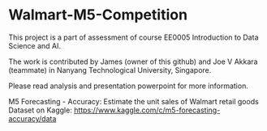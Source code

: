 # Walmart-M5-Competition
This project is a part of assessment of course EE0005 Introduction to Data Science and AI.

The work is contributed by James (owner of this github) and Joe V Akkara (teammate) in Nanyang Technological University, Singapore.

Please read analysis and presentation powerpoint for more information.

M5 Forecasting - Accuracy: Estimate the unit sales of Walmart retail goods
Dataset on Kaggle: https://www.kaggle.com/c/m5-forecasting-accuracy/data

